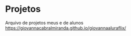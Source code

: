 # Projetos
Arquivo de projetos meus e de alunos
https://giovannacabralmiranda.github.io/giovannaaluraflix/
